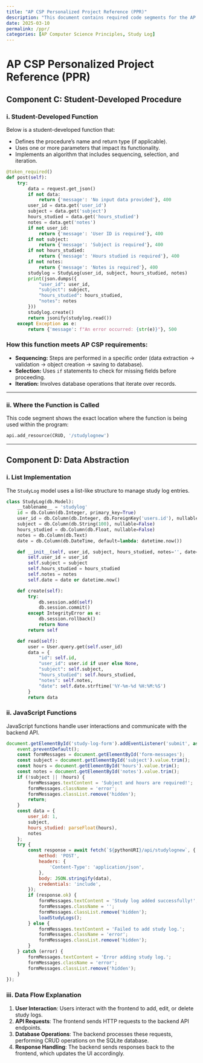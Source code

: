 ```yaml
---
title: "AP CSP Personalized Project Reference (PPR)"
description: "This document contains required code segments for the AP CSP Create Task, showcasing a student-developed function and list implementation."
date: 2025-03-10
permalink: /ppr/
categories: [AP Computer Science Principles, Study Log]
---
```


# **AP CSP Personalized Project Reference (PPR)**

## **Component C: Student-Developed Procedure**

### **i. Student-Developed Function**
Below is a student-developed function that:
- Defines the procedure’s name and return type (if applicable).
- Uses one or more parameters that impact its functionality.
- Implements an algorithm that includes sequencing, selection, and iteration.

```python
@token_required()
def post(self):
    try:
        data = request.get_json()
        if not data:
            return {'message': 'No input data provided'}, 400
        user_id = data.get('user_id')
        subject = data.get('subject')
        hours_studied = data.get('hours_studied')
        notes = data.get('notes')
        if not user_id:
            return {'message': 'User ID is required'}, 400
        if not subject:
            return {'message': 'Subject is required'}, 400
        if not hours_studied:
            return {'message': 'Hours studied is required'}, 400
        if not notes:
            return {'message': 'Notes is required'}, 400
        studylog = StudyLog(user_id, subject, hours_studied, notes)
        print(json.dumps({
            "user_id": user_id,
            "subject": subject,
            "hours_studied": hours_studied,
            "notes": notes
        }))
        studylog.create()
        return jsonify(studylog.read())
    except Exception as e:
        return {'message': f"An error occurred: {str(e)}"}, 500
```

### **How this function meets AP CSP requirements:**
- **Sequencing:** Steps are performed in a specific order (data extraction → validation → object creation → saving to database).
- **Selection:** Uses `if` statements to check for missing fields before proceeding.
- **Iteration:** Involves database operations that iterate over records.

---

### **ii. Where the Function is Called**
This code segment shows the exact location where the function is being used within the program:

```python
api.add_resource(CRUD, '/studylognew')
```

---

## **Component D: Data Abstraction**

### **i. List Implementation**
The `StudyLog` model uses a list-like structure to manage study log entries.

```python
class StudyLog(db.Model):
    __tablename__ = 'studylog'
    id = db.Column(db.Integer, primary_key=True)
    user_id = db.Column(db.Integer, db.ForeignKey('users.id'), nullable=False)
    subject = db.Column(db.String(100), nullable=False)
    hours_studied = db.Column(db.Float, nullable=False)
    notes = db.Column(db.Text)
    date = db.Column(db.DateTime, default=lambda: datetime.now())

    def __init__(self, user_id, subject, hours_studied, notes='', date=None):
        self.user_id = user_id
        self.subject = subject
        self.hours_studied = hours_studied
        self.notes = notes
        self.date = date or datetime.now()

    def create(self):
        try:
            db.session.add(self)
            db.session.commit()
        except IntegrityError as e:
            db.session.rollback()
            return None
        return self

    def read(self):
        user = User.query.get(self.user_id)
        data = {
            "id": self.id,
            "user_id": user.id if user else None,
            "subject": self.subject,
            "hours_studied": self.hours_studied,
            "notes": self.notes,
            "date": self.date.strftime('%Y-%m-%d %H:%M:%S')
        }
        return data
```

### **ii. JavaScript Functions**
JavaScript functions handle user interactions and communicate with the backend API.

```javascript
document.getElementById('study-log-form').addEventListener('submit', async function(event) {
    event.preventDefault();
    const formMessages = document.getElementById('form-messages');
    const subject = document.getElementById('subject').value.trim();
    const hours = document.getElementById('hours').value.trim();
    const notes = document.getElementById('notes').value.trim();
    if (!subject || !hours) {
        formMessages.textContent = 'Subject and hours are required!';
        formMessages.className = 'error';
        formMessages.classList.remove('hidden');
        return;
    }
    const data = {
        user_id: 1,
        subject,
        hours_studied: parseFloat(hours),
        notes
    };
    try {
        const response = await fetch(`${pythonURI}/api/studylognew`, {
            method: 'POST',
            headers: {
                'Content-Type': 'application/json',
            },
            body: JSON.stringify(data),
            credentials: 'include',
        });
        if (response.ok) {
            formMessages.textContent = 'Study log added successfully!';
            formMessages.className = '';
            formMessages.classList.remove('hidden');
            loadStudyLogs();
        } else {
            formMessages.textContent = 'Failed to add study log.';
            formMessages.className = 'error';
            formMessages.classList.remove('hidden');
        }
    } catch (error) {
        formMessages.textContent = 'Error adding study log.';
        formMessages.className = 'error';
        formMessages.classList.remove('hidden');
    }
});
```

### **iii. Data Flow Explanation**
1. **User Interaction**: Users interact with the frontend to add, edit, or delete study logs.
2. **API Requests**: The frontend sends HTTP requests to the backend API endpoints.
3. **Database Operations**: The backend processes these requests, performing CRUD operations on the SQLite database.
4. **Response Handling**: The backend sends responses back to the frontend, which updates the UI accordingly.

